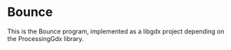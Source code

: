 # Bounce

This is the Bounce program, implemented as a libgdx project depending on the
ProcessingGdx library.


